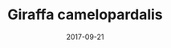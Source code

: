 ---
layout: animal
title: "Giraffa camelopardalis"
name: "Reticulated Giraffe"
taxonid: 9194
iucn: "Vulnerable"
class: "Mammals"
date: 2017-09-21
published: true
location: Alipore Zoo, West Bengal, India
categories: animals
images: 1
thumb: 1
permalink: "/animal/:title/"
tags:
- giraffe
---